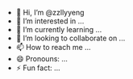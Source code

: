 - 👋 Hi, I’m @zzllyyeng
- 👀 I’m interested in ...
- 🌱 I’m currently learning ...
- 💞️ I’m looking to collaborate on ...
- 📫 How to reach me ...
- 😄 Pronouns: ...
- ⚡ Fun fact: ...

<!---
zzllyyeng/zzllyyeng is a ✨ special ✨ repository because its `README.md` (this file) appears on your GitHub profile.
You can click the Preview link to take a look at your changes.
--->

